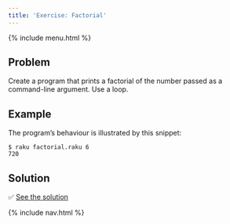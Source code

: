 ```yaml
---
title: 'Exercise: Factorial'
---
```


{% include menu.html %}

## Problem

Create a program that prints a factorial of the number passed as a command-line argument. Use a loop.

## Example

The program’s behaviour is illustrated by this snippet:

```console
$ raku factorial.raku 6
720
```

## Solution

✅ [See the solution](solution)

{% include nav.html %}
